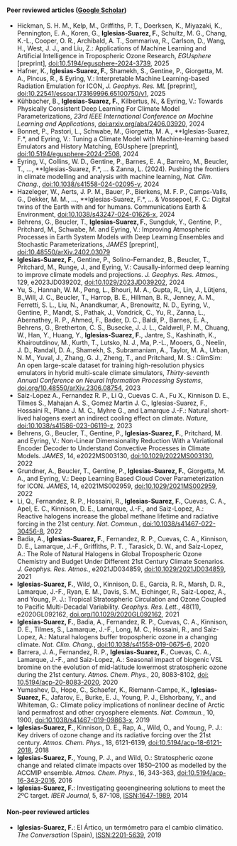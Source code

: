 #### Peer reviewed articles ([Google Scholar](https://scholar.google.com/citations?user=https://scholar.google.com/citations?user=KoTzrskAAAAJ&hl=en&authuser=1&user=KoTzrskAAAAJ))

- Hickman, S. H. M., Kelp, M., Griffiths, P. T., Doerksen, K., Miyazaki, K., Pennington, E. A., Koren, G., **Iglesias-Suarez, F.**, Schultz, M. G., Chang, K.-L., Cooper, O. R., Archibald, A. T., Sommariva, R., Carlson, D., Wang, H., West, J. J., and Liu, Z.: Applications of Machine Learning and Artificial Intelligence in Tropospheric Ozone Research, *EGUsphere* [preprint], [doi:10.5194/egusphere-2024-3739](https://doi.org/10.5194/egusphere-2024-3739), 2025
- Hafner, K., **Iglesias-Suarez, F.**, Shamekh, S., Gentine, P., Giorgetta, M. A., Pincus, R., & Eyring, V.: Interpretable Machine Learning-based Radiation Emulation for ICON, *J. Geophys. Res. ML* [preprint], [doi:10.22541/essoar.173169996.65100750/v1](https://essopenarchive.org/users/856312/articles/1240793-interpretable-machine-learning-based-radiation-emulation-for-icon?commit=a406402e34d723b06d34f9b030ec74cd0b91dc17), 2025
- Kühbacher, B., **Iglesias-Suarez, F.**, Kilbertus, N., & Eyring, V.: Towards Physically Consistent Deep Learning For Climate Model Parameterizations, *23rd IEEE International Conference on Machine Learning and Applications*, [doi:arxiv.org/abs/2406.03920](https://arxiv.org/abs/2406.03920), 2024
- Bonnet, P., Pastori, L., Schwabe, M., Giorgetta, M. A., **Iglesias-Suarez, F.*, and Eyring, V.: Tuning a Climate Model with Machine-learning based Emulators and History Matching, EGUsphere [preprint], [doi:10.5194/egusphere-2024-2508](https://doi.org/10.5194/egusphere-2024-2508), 2024
- Eyring, V., Collins, W. D., Gentine, P., Barnes, E. A., Barreiro, M., Beucler, T., ..., **Iglesias-Suarez, F.*, ... & Zanna, L. (2024). Pushing the frontiers in climate modelling and analysis with machine learning, *Nat. Clim. Chang.*, [doi:10.1038/s41558-024-02095-y](https://www.nature.com/articles/s41558-024-02095-y), 2024
- Hazeleger, W., Aerts, J. P. M., Bauer, P., Bierkens, M. F. P., Camps-Valls, G., Dekker, M. M., ..., **Iglesias-Suarez, F.*, ... & Vossepoel, F. C.: Digital twins of the Earth with and for humans. Communications Earth & Environment, [doi:10.1038/s43247-024-01626-x](https://www.nature.com/articles/s43247-024-01626-x), 2024
- Behrens, G., Beucler, T., **Iglesias-Suarez, F.**, Sungduk, Y., Gentine, P., Pritchard, M., Schwabe, M. and Eyring, V.: Improving Atmospheric Processes in Earth System Models with Deep Learning Ensembles and Stochastic Parameterizations, *JAMES* [preprint], [doi:10.48550/arXiv.2402.03079](https://arxiv.org/abs/2402.03079)
- **Iglesias-Suarez, F.**, Gentine, P., Solino-Fernandez, B., Beucler, T., Pritchard, M., Runge, J., and Eyring, V.: Causally-informed deep learning to improve climate models and projections. *J. Geophys. Res. Atmos.*, 129, e2023JD039202, [doi:10.1029/2023JD039202](https://agupubs.onlinelibrary.wiley.com/doi/10.1029/2023JD039202), 2024
- Yu, S., Hannah, W. M., Peng, L., Bhouri, M. A., Gupta, R., Lin, J., Lütjens, B.,Will, J. C., Beucler, T., Harrop, B. E., Hillman, B. R., Jenney, A. M., Ferretti, S. L., Liu, N., Anandkumar, A., Brenowitz, N. D., Eyring, V., Gentine, P., Mandt, S., Pathak, J., Vondrick, C., Yu, R., Zanna, L., Abernathey, R. P., Ahmed, F., Bader, D. C., Baldi, P., Barnes, E. A., Behrens, G., Bretherton, C. S., Busecke, J. J. L., Caldwell, P. M., Chuang, W., Han, Y., Huang, Y., **Iglesias-Suarez, F.**, Jantre, S., Kashinath, K., Khairoutdinov, M., Kurth, T., Lutsko, N. J., Ma, P.-L., Mooers, G., Neelin, J. D., Randall, D. A., Shamekh, S., Subramaniam, A., Taylor, M. A., Urban, N. M., Yuval, J., Zhang, G. J., Zheng, T., and Pritchard, M. S.: ClimSim: An open large-scale dataset for training high-resolution physics emulators in hybrid multi-scale climate simulators, *Thirty-seventh Annual Conference on Neural Information Processing Systems*, [doi.org/10.48550/arXiv.2306.08754](https://arxiv.org/abs/2306.08754v5), 2023
- Saiz-Lopez A., Fernandez R. P., Li Q., Cuevas C. A., Fu X., Kinnison D. E., Tilmes S., Mahajan A. S., Gomez Martin J. C., Iglesias-Suarez, F., Hossaini R., Plane J. M. C., Myhre G., and Lamarque J.-F.: Natural short-lived halogens exert an indirect cooling effect on climate. *Nature*, [doi:10.1038/s41586-023-06119-z](https://www.nature.com/articles/s41586-023-06119-z), 2023
- Behrens, G., Beucler, T., Gentine, P., **Iglesias-Suarez, F.**, Pritchard, M. and Eyring, V.: Non-Linear Dimensionality Reduction With a Variational Encoder Decoder to Understand Convective Processes in Climate Models. *JAMES*, 14, e2022MS003130, [doi:10.1029/2022MS003130](https://agupubs.onlinelibrary.wiley.com/doi/10.1029/2022MS003130), 2022
- Grundner, A., Beucler, T., Gentine, P., **Iglesias-Suarez, F.**, Giorgetta, M. A., and Eyring, V.: Deep Learning Based Cloud Cover Parameterization for ICON. *JAMES*, 14, e2021MS002959, [doi:10.1029/2021MS002959](https://agupubs.onlinelibrary.wiley.com/doi/10.1029/2021MS002959), 2022
- Li, Q., Fernandez, R. P., Hossaini, R., **Iglesias-Suarez, F.**, Cuevas, C. A., Apel, E. C., Kinnison, D. E., Lamarque, J.-F., and Saiz-Lopez, A.: Reactive halogens increase the global methane lifetime and radiative forcing in the 21st century. *Nat. Commun.*, [doi:10.1038/s41467-022-30456-8](https://www.nature.com/articles/s41467-022-30456-8), 2022
- Badia, A., **Iglesias-Suarez, F.**, Fernandez, R. P., Cuevas, C. A., Kinnison, D. E., Lamarque, J.-F., Griffiths, P. T. , Tarasick, D. W., and Saiz-Lopez, A.: The Role of Natural Halogens in Global Tropospheric Ozone Chemistry and Budget Under Different 21st Century Climate Scenarios. *J. Geophys. Res. Atmos.*, e2021JD034859, [doi:10.1029/2021JD034859](https://agupubs.onlinelibrary.wiley.com/doi/10.1029/2021JD034859), 2021
- **Iglesias-Suarez, F.**, Wild, O., Kinnison, D. E., Garcia, R. R., Marsh, D. R., Lamarque, J.-F., Ryan, E. M., Davis, S. M., Eichinger, R., Saiz-Lopez, A., and Young, P. J.: Tropical Stratospheric Circulation and Ozone Coupled to Pacific Multi-Decadal Variability. *Geophys. Res. Lett.*, 48(11), e2020GL092162, [doi.org/10.1029/2020GL092162](https://agupubs.onlinelibrary.wiley.com/doi/10.1029/2020GL092162), 2021
- **Iglesias-Suarez, F.**, Badia, A., Fernandez, R. P., Cuevas, C. A., Kinnison, D. E., Tilmes, S., Lamarque, J.-F., Long, M. C., Hossaini, R., and Saiz-Lopez, A.: Natural halogens buffer tropospheric ozone in a changing climate. *Nat. Clim. Chang.*, [doi:10.1038/s41558-019-0675-6](https://www.nature.com/articles/s41558-019-0675-6), 2020
- Barrera, J. A., Fernandez, R. P., **Iglesias-Suarez, F.**, Cuevas, C. A., Lamarque, J.-F., and Saiz-Lopez, A.: Seasonal impact of biogenic VSL bromine on the evolution of mid-latitude lowermost stratospheric ozone during the 21st century. *Atmos. Chem. Phys.*, 20, 8083-8102, [doi: 10.5194/acp-20-8083-2020](https://acp.copernicus.org/articles/20/8083/2020/acp-20-8083-2020.html), 2020
- Yumashev, D., Hope, C., Schaefer, K., Riemann-Campe, K., **Iglesias-Suarez, F.**, Jafarov, E., Burke, E. J., Young, P. J., Elshorbany, Y., and Whiteman, G.: Climate policy implications of nonlinear decline of Arctic land permafrost and other cryosphere elements. *Nat. Commun.*, 10, 1900, [doi:10.1038/s41467-019-09863-x](https://www.nature.com/articles/s41467-019-09863-x), 2019
- **Iglesias-Suarez, F.**, Kinnison, D. E., Rap, A., Wild, O., and Young, P. J.: Key drivers of ozone change and its radiative forcing over the 21st century. *Atmos. Chem. Phys.*, 18, 6121-6139, [doi:10.5194/acp-18-6121-2018](https://acp.copernicus.org/articles/18/6121/2018/), 2018
- **Iglesias-Suarez, F.**, Young, P. J., and Wild, O.: Stratospheric ozone change and related climate impacts over 1850–2100 as modelled by the ACCMIP ensemble. *Atmos. Chem. Phys.*, 16, 343-363, [doi:10.5194/acp-16-343-2016](https://www.atmos-chem-phys.net/16/343/2016/acp-16-343-2016.html), 2016
- **Iglesias-Suarez, F.**: Investigating geoengineering solutions to meet the 2ºC target. *IBER Journal*, 5, 87-108, [ISSN:1647-1989](https://recil.ulusofona.pt/items/409af6df-ac3a-495a-b13a-75870e61d9bb), 2014

#### Non-peer reviewed articles

- **Iglesias-Suarez, F.**: El Ártico, un termómetro para el cambio climático. *The Conversation* (Spain), [ISSN:2201-5639](https://theconversation.com/el-artico-un-termometro-del-cambio-climatico-122074), 2019